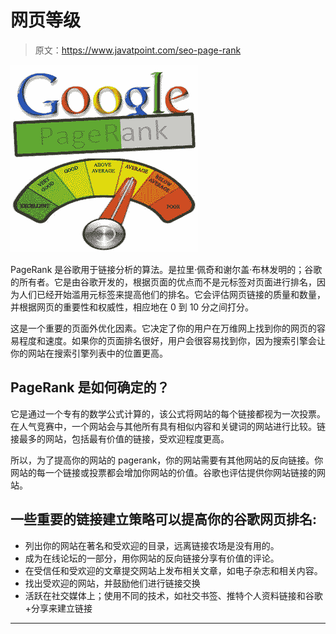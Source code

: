 # 网页等级

> 原文：<https://www.javatpoint.com/seo-page-rank>

![SEO Page rank](img/789762b85f416dfc105dbc02095d4840.png)

PageRank 是谷歌用于链接分析的算法。是拉里·佩奇和谢尔盖·布林发明的；谷歌的所有者。它是由谷歌开发的，根据页面的优点而不是元标签对页面进行排名，因为人们已经开始滥用元标签来提高他们的排名。它会评估网页链接的质量和数量，并根据网页的重要性和权威性，相应地在 0 到 10 分之间打分。

这是一个重要的页面外优化因素。它决定了你的用户在万维网上找到你的网页的容易程度和速度。如果你的页面排名很好，用户会很容易找到你，因为搜索引擎会让你的网站在搜索引擎列表中的位置更高。

## PageRank 是如何确定的？

它是通过一个专有的数学公式计算的，该公式将网站的每个链接都视为一次投票。在人气竞赛中，一个网站会与其他所有具有相似内容和关键词的网站进行比较。链接最多的网站，包括最有价值的链接，受欢迎程度更高。

所以，为了提高你的网站的 pagerank，你的网站需要有其他网站的反向链接。你网站的每一个链接或投票都会增加你网站的价值。谷歌也评估提供你网站链接的网站。

## 一些重要的链接建立策略可以提高你的谷歌网页排名:

*   列出你的网站在著名和受欢迎的目录，远离链接农场是没有用的。
*   成为在线论坛的一部分，用你网站的反向链接分享有价值的评论。
*   在受信任和受欢迎的文章提交网站上发布相关文章，如电子杂志和相关内容。
*   找出受欢迎的网站，并鼓励他们进行链接交换
*   活跃在社交媒体上；使用不同的技术，如社交书签、推特个人资料链接和谷歌+分享来建立链接

* * *